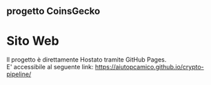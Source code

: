 progetto CoinsGecko
-------------------------------------------------------------------------------
# Sito Web
Il progetto è direttamente Hostato tramite GitHub Pages.<br>
E' accessibile al seguente link: https://aiutopcamico.github.io/crypto-pipeline/
